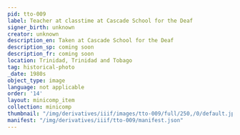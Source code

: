 ```yaml
---
pid: tto-009
label: Teacher at classtime at Cascade School for the Deaf
signer_birth: unknown
creator: unknown
description_en: Taken at Cascade School for the Deaf
description_sp: coming soon
description_fr: coming soon
location: Trinidad, Trinidad and Tobago
tag: historical-photo
_date: 1980s
object_type: image
language: not applicable
order: '14'
layout: minicomp_item
collection: minicomp
thumbnail: "/img/derivatives/iiif/images/tto-009/full/250,/0/default.jpg"
manifest: "/img/derivatives/iiif/tto-009/manifest.json"
---
```

